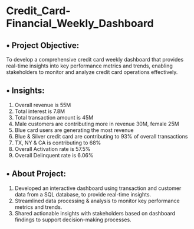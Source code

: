 # Credit_Card-Financial_Weekly_Dashboard
## • Project Objective:
 To develop a comprehensive credit card weekly dashboard that provides real-time insights into key performance metrics and trends, enabling stakeholders to monitor and analyze credit card operations effectively. 

## • Insights:
 1. Overall revenue is 55M 
 2. Total interest is 7.8M 
 3. Total transaction amount is 45M 
 4. Male customers are contributing more in revenue 30M, female 25M 
 5. Blue card users are generating the most revenue 
 6. Blue & Silver credit card are contributing to 93% of overall transactions 
 7. TX, NY & CA is contributing to 68% 
 8. Overall Activation rate is 57.5% 
 9. Overall Delinquent rate is 6.06% 

## • About Project:
 1. Developed an interactive dashboard using transaction and customer data from a SQL database, to provide real-time insights. 
 2. Streamlined data processing & analysis to monitor key performance metrics and trends. 
 3. Shared actionable insights with stakeholders based on dashboard findings to support decision-making processes. 
